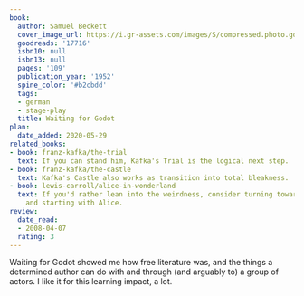 ```yaml
---
book:
  author: Samuel Beckett
  cover_image_url: https://i.gr-assets.com/images/S/compressed.photo.goodreads.com/books/1327910301l/17716.jpg
  goodreads: '17716'
  isbn10: null
  isbn13: null
  pages: '109'
  publication_year: '1952'
  spine_color: '#b2cbdd'
  tags:
  - german
  - stage-play
  title: Waiting for Godot
plan:
  date_added: 2020-05-29
related_books:
- book: franz-kafka/the-trial
  text: If you can stand him, Kafka's Trial is the logical next step.
- book: franz-kafka/the-castle
  text: Kafka's Castle also works as transition into total bleakness.
- book: lewis-carroll/alice-in-wonderland
  text: If you'd rather lean into the weirdness, consider turning towards trippy books
    and starting with Alice.
review:
  date_read:
  - 2008-04-07
  rating: 3
---
```


Waiting for Godot showed me how free literature was, and the things a determined author can do with and through (and
arguably to) a group of actors. I like it for this learning impact, a lot.
